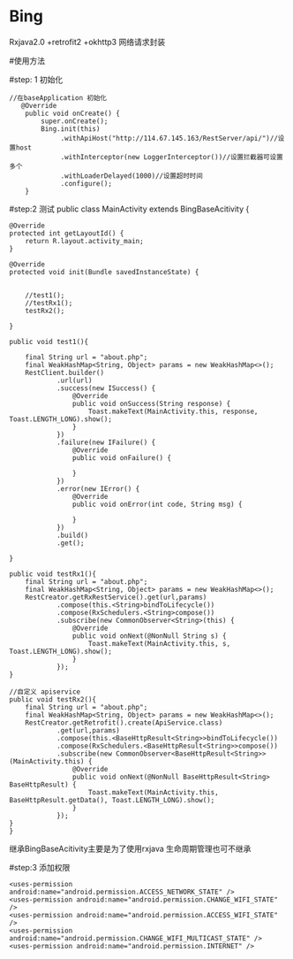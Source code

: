 # Bing
Rxjava2.0 +retrofit2 +okhttp3 网络请求封装

#使用方法

#step: 1 初始化

	//在baseApplication 初始化
	   @Override
	    public void onCreate() {
	        super.onCreate();
	        Bing.init(this)
	             .withApiHost("http://114.67.145.163/RestServer/api/")//设置host
	             .withInterceptor(new LoggerInterceptor())//设置拦截器可设置多个
	             .withLoaderDelayed(1000)//设置超时时间
	             .configure();
	    }

#step:2 测试
	public class MainActivity extends BingBaseAcitivity {


    @Override
    protected int getLayoutId() {
        return R.layout.activity_main;
    }

    @Override
    protected void init(Bundle savedInstanceState) {


        //test1();
        //testRx1();
        testRx2();

    }

    public void test1(){

        final String url = "about.php";
        final WeakHashMap<String, Object> params = new WeakHashMap<>();
        RestClient.builder()
                .url(url)
                .success(new ISuccess() {
                    @Override
                    public void onSuccess(String response) {
                        Toast.makeText(MainActivity.this, response, Toast.LENGTH_LONG).show();
                    }
                })
                .failure(new IFailure() {
                    @Override
                    public void onFailure() {

                    }
                })
                .error(new IError() {
                    @Override
                    public void onError(int code, String msg) {

                    }
                })
                .build()
                .get();

    }

    public void testRx1(){
        final String url = "about.php";
        final WeakHashMap<String, Object> params = new WeakHashMap<>();
        RestCreator.getRxRestService().get(url,params)
                .compose(this.<String>bindToLifecycle())
                .compose(RxSchedulers.<String>compose())
                .subscribe(new CommonObserver<String>(this) {
                    @Override
                    public void onNext(@NonNull String s) {
                        Toast.makeText(MainActivity.this, s, Toast.LENGTH_LONG).show();
                    }
                });
    }

	//自定义 apiservice 	
    public void testRx2(){
        final String url = "about.php";
        final WeakHashMap<String, Object> params = new WeakHashMap<>();
        RestCreator.getRetrofit().create(ApiService.class)
                .get(url,params)
                .compose(this.<BaseHttpResult<String>>bindToLifecycle())
                .compose(RxSchedulers.<BaseHttpResult<String>>compose())
                .subscribe(new CommonObserver<BaseHttpResult<String>>(MainActivity.this) {
                    @Override
                    public void onNext(@NonNull BaseHttpResult<String> BaseHttpResult) {
                        Toast.makeText(MainActivity.this, BaseHttpResult.getData(), Toast.LENGTH_LONG).show();
                    }
                });
    }
	}



继承BingBaseAcitivity主要是为了使用rxjava 生命周期管理也可不继承


#step:3 添加权限

   	<uses-permission android:name="android.permission.ACCESS_NETWORK_STATE" />
    <uses-permission android:name="android.permission.CHANGE_WIFI_STATE" />
    <uses-permission android:name="android.permission.ACCESS_WIFI_STATE" />
    <uses-permission android:name="android.permission.CHANGE_WIFI_MULTICAST_STATE" />
    <uses-permission android:name="android.permission.INTERNET" />
			
